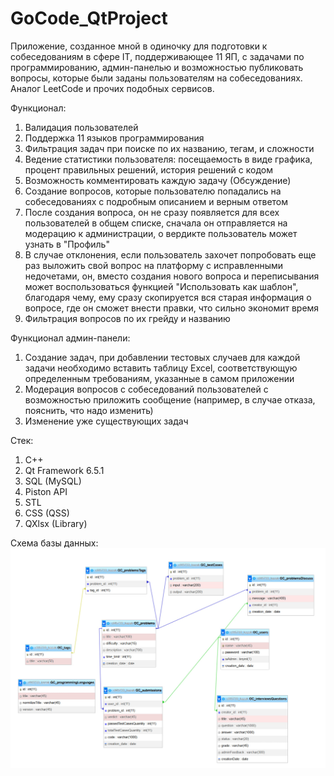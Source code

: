 # GoCode_QtProject

Приложение, созданное мной в одиночку для подготовки к собеседованиям в сфере IT, поддерживающее 11 ЯП, с задачами по программированию, 
админ-панелью и возможностью публиковать вопросы, которые были заданы пользователям на собеседованиях. Аналог LeetCode и прочих подобных сервисов. 

Функционал:
1. Валидация пользователей
2. Поддержка 11 языков программирования
3. Фильтрация задач при поиске по их названию, тегам, и сложности
4. Ведение статистики пользователя: посещаемость в виде графика, процент правильных решений, история решений с кодом
5. Возможность комментировать каждую задачу (Обсуждение)
6. Создание вопросов, которые пользователю попадались на собеседованиях с подробным описанием и верным ответом
7. После создания вопроса, он не сразу появляется для всех пользователей в общем списке, сначала он отправляется на модерацию к администрации, о вердикте пользователь может узнать в "Профиль"
8. В случае отклонения, если пользователь захочет попробовать еще раз выложить свой вопрос на платформу с исправленными недочетами, он, вместо создания нового вопроса и переписывания может
воспользоваться функцией "Использовать как шаблон", благодаря чему, ему сразу скопируется вся старая информация о вопросе, где он сможет внести правки, что сильно экономит время
10. Фильтрация вопросов по их грейду и названию

Функционал админ-панели:
1. Создание задач, при добавлении тестовых случаев для каждой задачи необходимо вставить таблицу Excel, соответствующую определенным требованиям, указанные в самом приложении
2. Модерация вопросов с собеседований пользователей с возможностью приложить сообщение (например, в случае отказа, пояснить, что надо изменить)
3. Изменение уже существующих задач

Стек:
1. С++
2. Qt Framework 6.5.1
3. SQL (MySQL)
4. Piston API
5. STL
6. CSS (QSS)
7. QXlsx (Library)

Схема базы данных:
![DB_scheme](https://github.com/IAmSergeyKazakov/GoCode_QtProject/blob/main/db_scheme.jpg)
